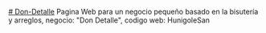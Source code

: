 [# Don-Detalle](https://hunigolesan.github.io/Don-Detalle/)
Pagina Web para un negocio pequeño basado en la bisutería y arreglos, negocio: "Don Detalle", codigo web: HunigoleSan
